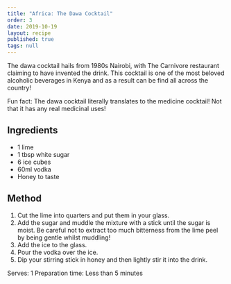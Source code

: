 ```yaml
---
title: "Africa: The Dawa Cocktail"
order: 3
date: 2019-10-19
layout: recipe
published: true
tags: null
---
```

The dawa cocktail hails from 1980s Nairobi, with The Carnivore restaurant claiming to have invented the drink. This cocktail is one of the most beloved alcoholic beverages in Kenya and as a result can be find all across the country!

Fun fact: The dawa cocktail literally translates to the medicine cocktail! Not that it has any real medicinal uses!

## Ingredients

* 1 lime
* 1 tbsp white sugar
* 6 ice cubes
* 60ml vodka
* Honey to taste

## Method

1. Cut the lime into quarters and put them in your glass. 
2. Add the sugar and muddle the mixture with a stick until the sugar is moist. Be careful not to extract too much bitterness from the lime peel by being gentle whilst muddling!
3. Add the ice to the glass. 
4. Pour the vodka over the ice.
5. Dip your stirring stick in honey and then lightly stir it into the drink.

Serves: 1
Preparation time: Less than 5 minutes